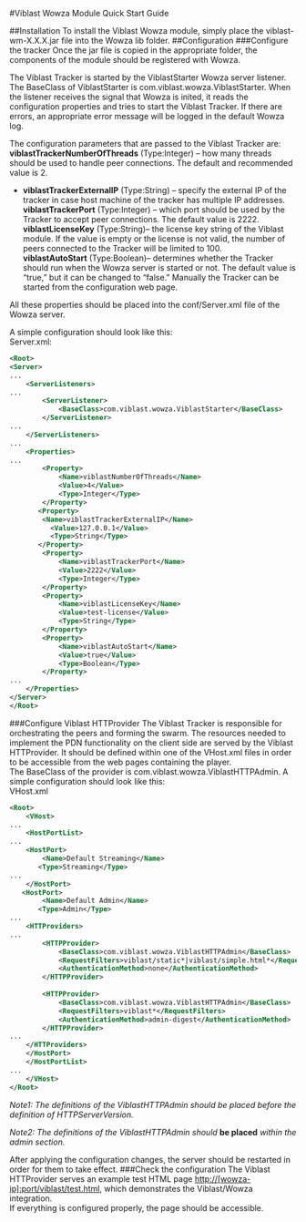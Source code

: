 #Viblast Wowza Module
Quick Start Guide



##Installation
To install the Viblast Wowza module, simply place the viblast-wm-X.X.X.jar file into the Wowza lib folder.
##Configuration
###Configure the tracker
Once the jar file is copied in the appropriate folder, the components of the module should be registered with Wowza. 

The Viblast Tracker is started by the ViblastStarter Wowza server listener. The BaseClass of ViblastStarter is com.viblast.wowza.ViblastStarter. When the listener receives the signal that Wowza is inited, it reads the configuration properties and tries to start the Viblast Tracker. If there are errors, an appropriate error message will be logged in the default Wowza log. 

The configuration parameters that are passed to the Viblast Tracker are:  
**viblastTrackerNumberOfThreads** (Type:Integer) – how many threads should be used to handle peer connections. The default and recommended value is 2.  
* **viblastTrackerExternalIP** (Type:String) – specify the external IP of the tracker in case host machine of the tracker has multiple IP addresses. 
**viblastTrackerPort** (Type:Integer) – which port should be used by the Tracker to accept peer connections. The default value is 2222.  **viblastLicenseKey** (Type:String)– the license key string of the Viblast module. If the value is empty or the license is not valid, the number of peers connected to the Tracker will be limited to 100.  **viblastAutoStart** (Type:Boolean)– determines whether the Tracker should run when the Wowza server is started or not. The default value is “true,” but it can be changed to “false.” Manually the Tracker can be started from the configuration web page.

All these properties should be placed into the conf/Server.xml file of the Wowza server.

A simple configuration should look like this:  
Server.xml:

```xml
<Root><Server>...
	<ServerListeners>...
		<ServerListener>			<BaseClass>com.viblast.wowza.ViblastStarter</BaseClass>		</ServerListener>...
	</ServerListeners>...	<Properties>...
		<Property>			<Name>viblastNumberOfThreads</Name>			<Value>4</Value>			<Type>Integer</Type>		</Property>
       <Property>
       	<Name>viblastTrackerExternalIP</Name>
          <Value>127.0.0.1</Value>
          <Type>String</Type>
       </Property>
		<Property>			<Name>viblastTrackerPort</Name>			<Value>2222</Value>			<Type>Integer</Type>		</Property>		<Property>			<Name>viblastLicenseKey</Name>			<Value>test-license</Value>			<Type>String</Type>		</Property>		<Property>			<Name>viblastAutoStart</Name>			<Value>true</Value>			<Type>Boolean</Type>		</Property>...
	</Properties></Server></Root>```
###Configure Viblast HTTProvider
The Viblast Tracker is responsible for orchestrating the peers and forming the swarm.  The resources needed to implement the PDN functionality on the client side are served by the Viblast HTTProvider. It should be defined within one of the VHost.xml files in order to be accessible from the web pages containing the player.  The BaseClass of the provider is com.viblast.wowza.ViblastHTTPAdmin. A simple configuration should look like this:  VHost.xml

```xml
<Root>	<VHost>...
	<HostPortList>...
	<HostPort>
		<Name>Default Streaming</Name>
       <Type>Streaming</Type>
...
	</HostPort>
   <HostPort>
		<Name>Default Admin</Name>
       <Type>Admin</Type>
...
	<HTTProviders>...
		<HTTPProvider>			<BaseClass>com.viblast.wowza.ViblastHTTPAdmin</BaseClass>			<RequestFilters>viblast/static*|viblast/simple.html*</RequestFilters>			<AuthenticationMethod>none</AuthenticationMethod>
		</HTTPProvider>		
		<HTTPProvider>			<BaseClass>com.viblast.wowza.ViblastHTTPAdmin</BaseClass>			<RequestFilters>viblast*</RequestFilters>			<AuthenticationMethod>admin-digest</AuthenticationMethod>		</HTTPProvider>...	</HTTProviders>	</HostPort>	</HostPortList>...	</VHost>
</Root>
```
*Note1: The definitions of the ViblastHTTPAdmin should be placed before the definition of HTTPServerVersion.*  

*Note2: The definitions of the ViblastHTTPAdmin should*  **be placed** *within the admin section.*  

After applying the configuration changes, the server should be restarted in order for them to take effect.###Check the configuration
The Viblast HTTProvider serves an example test HTML page <http://[wowza-ip]:port/viblast/test.html>, which demonstrates the Viblast/Wowza integration.   
If everything is configured properly, the page should be accessible. 